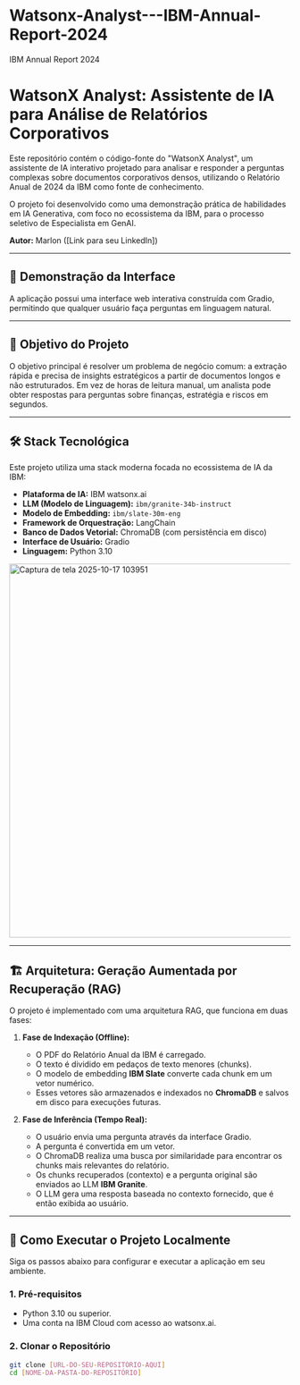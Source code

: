 # Watsonx-Analyst---IBM-Annual-Report-2024
IBM Annual Report 2024
# WatsonX Analyst: Assistente de IA para Análise de Relatórios Corporativos

Este repositório contém o código-fonte do "WatsonX Analyst", um assistente de IA interativo projetado para analisar e responder a perguntas complexas sobre documentos corporativos densos, utilizando o Relatório Anual de 2024 da IBM como fonte de conhecimento.

O projeto foi desenvolvido como uma demonstração prática de habilidades em IA Generativa, com foco no ecossistema da IBM, para o processo seletivo de Especialista em GenAI.

**Autor:** Marlon ([Link para seu LinkedIn])

---

## 📸 Demonstração da Interface

A aplicação possui uma interface web interativa construída com Gradio, permitindo que qualquer usuário faça perguntas em linguagem natural.



---

## 🎯 Objetivo do Projeto

O objetivo principal é resolver um problema de negócio comum: a extração rápida e precisa de insights estratégicos a partir de documentos longos e não estruturados. Em vez de horas de leitura manual, um analista pode obter respostas para perguntas sobre finanças, estratégia e riscos em segundos.

---

## 🛠️ Stack Tecnológica

Este projeto utiliza uma stack moderna focada no ecossistema de IA da IBM:

* **Plataforma de IA:** IBM watsonx.ai
* **LLM (Modelo de Linguagem):** `ibm/granite-34b-instruct`
* **Modelo de Embedding:** `ibm/slate-30m-eng`
* **Framework de Orquestração:** LangChain
* **Banco de Dados Vetorial:** ChromaDB (com persistência em disco)
* **Interface de Usuário:** Gradio
* **Linguagem:** Python 3.10
<img width="1579" height="669" alt="Captura de tela 2025-10-17 103951" src="https://github.com/user-attachments/assets/1c2e8d4f-968b-44be-b38e-73ab7f514c5c" />

---

## 🏗️ Arquitetura: Geração Aumentada por Recuperação (RAG)

O projeto é implementado com uma arquitetura RAG, que funciona em duas fases:

1.  **Fase de Indexação (Offline):**
    * O PDF do Relatório Anual da IBM é carregado.
    * O texto é dividido em pedaços de texto menores (chunks).
    * O modelo de embedding **IBM Slate** converte cada chunk em um vetor numérico.
    * Esses vetores são armazenados e indexados no **ChromaDB** e salvos em disco para execuções futuras.

2.  **Fase de Inferência (Tempo Real):**
    * O usuário envia uma pergunta através da interface Gradio.
    * A pergunta é convertida em um vetor.
    * O ChromaDB realiza uma busca por similaridade para encontrar os chunks mais relevantes do relatório.
    * Os chunks recuperados (contexto) e a pergunta original são enviados ao LLM **IBM Granite**.
    * O LLM gera uma resposta baseada no contexto fornecido, que é então exibida ao usuário.

---

## 🚀 Como Executar o Projeto Localmente

Siga os passos abaixo para configurar e executar a aplicação em seu ambiente.

### 1. Pré-requisitos
* Python 3.10 ou superior.
* Uma conta na IBM Cloud com acesso ao watsonx.ai.

### 2. Clonar o Repositório
```bash
git clone [URL-DO-SEU-REPOSITÓRIO-AQUI]
cd [NOME-DA-PASTA-DO-REPOSITÓRIO]
